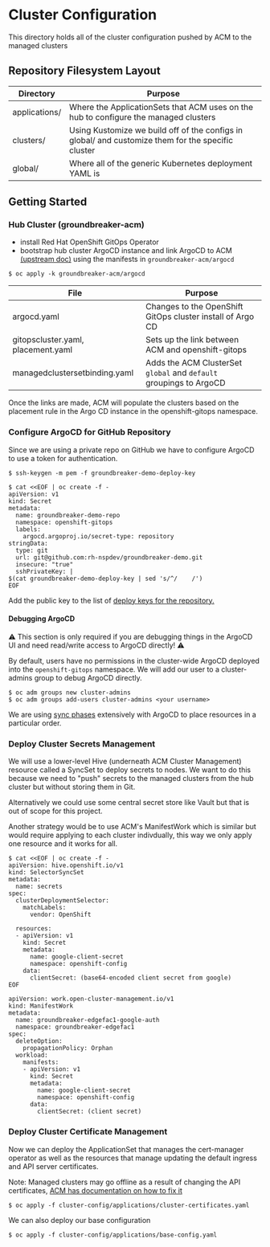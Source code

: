 # Cluster Configuration

This directory holds all of the cluster configuration pushed by ACM to the managed clusters

## Repository Filesystem Layout

| Directory | Purpose |
| ---- | ------- |
| applications/ | Where the ApplicationSets that ACM uses on the hub to configure the managed clusters |
| clusters/ | Using Kustomize we build off of the configs in global/ and customize them for the specific cluster |
| global/ | Where all of the generic Kubernetes deployment YAML is |

## Getting Started

### Hub Cluster (groundbreaker-acm)

- install Red Hat OpenShift GitOps Operator
- bootstrap hub cluster ArgoCD instance and link ArgoCD to ACM [(upstream doc)](https://access.redhat.com/documentation/en-us/red_hat_advanced_cluster_management_for_kubernetes/2.6/html/applications/managing-applications#prerequisites-argo) 
using the manifests in `groundbreaker-acm/argocd`

```
$ oc apply -k groundbreaker-acm/argocd
```

| File | Purpose |
| ---- | ------- |
| argocd.yaml | Changes to the OpenShift GitOps cluster install of Argo CD |
| gitopscluster.yaml, placement.yaml | Sets up the link between ACM and openshift-gitops |
| managedclustersetbinding.yaml | Adds the ACM ClusterSet `global` and `default` groupings to ArgoCD |

Once the links are made, ACM will populate the clusters based on the placement rule in the Argo CD instance in the openshift-gitops namespace.

### Configure ArgoCD for GitHub Repository

Since we are using a private repo on GitHub we have to configure ArgoCD to use a token for authentication.

```
$ ssh-keygen -m pem -f groundbreaker-demo-deploy-key
```
```
$ cat <<EOF | oc create -f -
apiVersion: v1
kind: Secret
metadata:
  name: groundbreaker-demo-repo
  namespace: openshift-gitops
  labels:
    argocd.argoproj.io/secret-type: repository
stringData:
  type: git
  url: git@github.com:rh-nspdev/groundbreaker-demo.git
  insecure: "true"
  sshPrivateKey: |
$(cat groundbreaker-demo-deploy-key | sed 's/^/    /')
EOF
```

Add the public key to the list of [deploy keys for the repository.](https://github.com/rh-nspdev/groundbreaker-demo/settings/keys)

#### Debugging ArgoCD

:warning: This section is only required if you are debugging things in the ArgoCD UI and need read/write access to ArgoCD directly! :warning:

By default, users have no permissions in the cluster-wide ArgoCD deployed into the `openshift-gitops` namespace. We will add our user to a cluster-admins group to debug ArgoCD directly.

```
$ oc adm groups new cluster-admins
$ oc adm groups add-users cluster-admins <your username>
```

We are using [sync phases](https://argo-cd.readthedocs.io/en/stable/user-guide/sync-waves/) extensively with ArgoCD to place resources in a particular order.

### Deploy Cluster Secrets Management

We will use a lower-level Hive (underneath ACM Cluster Management) resource called a SyncSet to deploy
secrets to nodes. We want to do this because we need to "push" secrets to the managed clusters from the
hub cluster but without storing them in Git.

Alternatively we could use some central secret store like Vault but that is out of scope for this project.

Another strategy would be to use ACM's ManifestWork which is similar but would require applying to each cluster
indivdually, this way we only apply one resource and it works for all.

```
$ cat <<EOF | oc create -f -
apiVersion: hive.openshift.io/v1
kind: SelectorSyncSet
metadata:
  name: secrets
spec:
  clusterDeploymentSelector:
    matchLabels:
      vendor: OpenShift

  resources:
  - apiVersion: v1
    kind: Secret
    metadata:
      name: google-client-secret
      namespace: openshift-config
    data:
      clientSecret: (base64-encoded client secret from google)
EOF
```

```
apiVersion: work.open-cluster-management.io/v1
kind: ManifestWork
metadata:
  name: groundbreaker-edgefac1-google-auth
  namespace: groundbreaker-edgefac1
spec:
  deleteOption:
    propagationPolicy: Orphan
  workload:
    manifests:
    - apiVersion: v1
      kind: Secret
      metadata:
        name: google-client-secret
        namespace: openshift-config
      data:
        clientSecret: (client secret)
```

### Deploy Cluster Certificate Management

Now we can deploy the ApplicationSet that manages the cert-manager operator as well as the resources that manage updating the default ingress and API server certificates.

Note: Managed clusters may go offline as a result of changing the API certificates, [ACM has documentation on how to fix it](https://access.redhat.com/documentation/en-us/red_hat_advanced_cluster_management_for_kubernetes/2.7/html-single/troubleshooting/index#identifying-clusters-offline-after-certificate-change)

```
$ oc apply -f cluster-config/applications/cluster-certificates.yaml
```

We can also deploy our base configuration

```
$ oc apply -f cluster-config/applications/base-config.yaml
```
